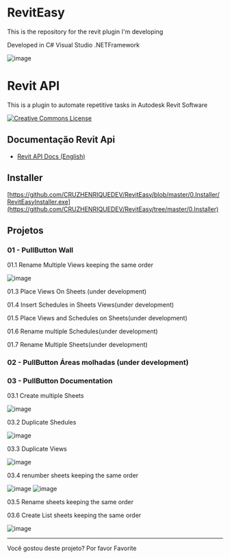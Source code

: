 # RevitEasy
This is the repository for the revit plugin I'm developing

Developed in C#
Visual Studio
.NETFramework

![image](https://github.com/CRUZHENRIQUEDEV/RevitEasy/assets/143232644/7215792b-8268-477b-ba39-a9923e7bf409)


# Revit API
This is a plugin to automate repetitive tasks in Autodesk Revit Software

<a rel="license" href="https://creativecommons.org/licenses/by-nc-sa/4.0/deed.pt"><img alt="Creative Commons License" style="border-width:0" src="https://i.creativecommons.org/l/by-nc-sa/4.0/88x31.png" /></a>

## Documentação Revit Api

* [Revit API Docs (English)][Revit API Docs]

## Installer
[https://github.com/CRUZHENRIQUEDEV/RevitEasy/blob/master/0.Installer/RevitEasyInstaller.exe](https://github.com/CRUZHENRIQUEDEV/RevitEasy/tree/master/0.Installer)
## Projetos

### 01 - PullButton Wall

01.1 Rename Multiple Views keeping the same order

![image](https://github.com/CRUZHENRIQUEDEV/RevitEasy/assets/143232644/0b3b6064-64e9-43d2-92c8-2a8bb55fff8e)


01.3 Place Views On Sheets (under development)

01.4 Insert Schedules in Sheets Views(under development)

01.5 Place Views and Schedules on Sheets(under development)

01.6 Rename multiple Schedules(under development)

01.7 Rename Multiple Sheets(under development)

### 02 - PullButton Áreas molhadas (under development)

### 03 - PullButton Documentation

03.1 Create multiple Sheets 

![image](https://github.com/CRUZHENRIQUEDEV/RevitEasy/assets/143232644/98416320-5946-4f59-ad27-fe18b9bfd1fe)


03.2 Duplicate Shedules 

![image](https://github.com/CRUZHENRIQUEDEV/RevitEasy/assets/143232644/b75b09e6-98b5-499c-b6db-49bd32d942d9)


03.3 Duplicate Views 


![image](https://github.com/CRUZHENRIQUEDEV/RevitEasy/assets/143232644/a58ee0c7-b087-403d-b267-354d0952f5bb)

03.4 renumber sheets keeping the same order

![image](https://github.com/CRUZHENRIQUEDEV/RevitEasy/assets/143232644/f8081757-7b79-4969-a21e-80c3fab20c2b)       ![image](https://github.com/CRUZHENRIQUEDEV/RevitEasy/assets/143232644/712f5224-17ff-437e-94dd-a6f5246c867f)


03.5 Rename sheets keeping the same order


03.6 Create List sheets keeping the same order

![image](https://github.com/CRUZHENRIQUEDEV/RevitEasy/assets/143232644/3b19cee8-687f-43dd-9533-96225d2852a6)



---

Você gostou deste projeto? Por favor Favorite

[Revit API Docs]: https://www.revitapidocs.com/

[TaskDialog]: https://www.revitapidocs.com/2020/853afb57-7455-a636-9881-61a391118c16.htm
[Selection]: https://www.revitapidocs.com/2020/31b73d46-7d67-5dbb-4dad-80aa597c9afc.htm
[Document]: https://www.revitapidocs.com/2020/db03274b-a107-aa32-9034-f3e0df4bb1ec.htm
[Element]: https://www.revitapidocs.com/2020/eb16114f-69ea-f4de-0d0d-f7388b105a16.htm
[Parameter]: https://www.revitapidocs.com/2020/333ff41b-e6a7-d959-60bf-c3bfae495581.htm
[Transaction]: https://www.revitapidocs.com/2020/308ebf8d-d96d-4643-cd1d-34fffcea53fd.htm
[ElementTransformUtils]: https://www.revitapidocs.com/2020/781ad017-5ee5-f44b-5db2-e8e1f883ae5d.htm
[Wall]: https://www.revitapidocs.com/2020/b5891733-c602-12df-beab-da414b58d608.htm
[FilteredElementCollector]: https://www.revitapidocs.com/2020/263cf06b-98be-6f91-c4da-fb47d01688f3.htm
